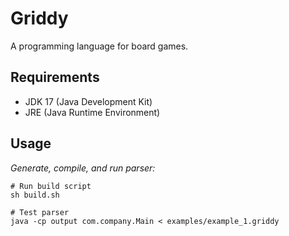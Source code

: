 # Griddy

A programming language for board games.

## Requirements

- JDK 17 (Java Development Kit)
- JRE (Java Runtime Environment)

## Usage

*Generate, compile, and run parser:*

```shell
# Run build script
sh build.sh

# Test parser
java -cp output com.company.Main < examples/example_1.griddy
```

